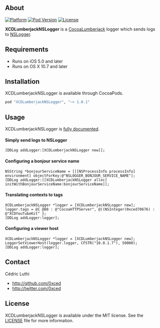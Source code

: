 ## About

[![Platform](https://img.shields.io/cocoapods/p/XCDLumberjackNSLogger.svg?style=flat)](http://cocoadocs.org/docsets/XCDLumberjackNSLogger/)
[![Pod Version](https://img.shields.io/cocoapods/v/XCDLumberjackNSLogger.svg?style=flat)](http://cocoadocs.org/docsets/XCDLumberjackNSLogger/)
[![License](https://img.shields.io/cocoapods/l/XCDLumberjackNSLogger.svg?style=flat)](LICENSE)

**XCDLumberjackNSLogger** is a [CocoaLumberjack](https://github.com/CocoaLumberjack/CocoaLumberjack) logger which sends logs to [NSLogger](https://github.com/fpillet/NSLogger).

## Requirements

- Runs on iOS 5.0 and later
- Runs on OS X 10.7 and later

## Installation

XCDLumberjackNSLogger is available through CocoaPods.

```ruby
pod "XCDLumberjackNSLogger", "~> 1.0.1"
```

## Usage

XCDLumberjackNSLogger is [fully documented](http://cocoadocs.org/docsets/XCDLumberjackNSLogger/).

#### Simply send logs to NSLogger

```objc
[DDLog addLogger:[XCDLumberjackNSLogger new]];
```

#### Configuring a bonjour service name

```objc
NSString *bonjourServiceName = [[[NSProcessInfo processInfo] environment] objectForKey:@"NSLOGGER_BONJOUR_SERVICE_NAME"];
[DDLog addLogger:[[XCDLumberjackNSLogger alloc] initWithBonjourServiceName:bonjourServiceName]];
```

#### Translating contexts to tags

```objc
XCDLumberjackNSLogger *logger = [XCDLumberjackNSLogger new];
logger.tags = @{ @80 : @"CocoaHTTPServer", @((NSInteger)0xced70676) : @"XCDYouTubeKit" };
[DDLog addLogger:logger];
```

#### Configuring a viewer host

```objc
XCDLumberjackNSLogger *logger = [XCDLumberjackNSLogger new];
LoggerSetViewerHost(logger.logger, CFSTR("10.0.1.7"), 50000);
[DDLog addLogger:logger];
```

## Contact

Cédric Luthi

- http://github.com/0xced
- http://twitter.com/0xced

## License

XCDLumberjackNSLogger is available under the MIT license. See the [LICENSE](LICENSE) file for more information.
